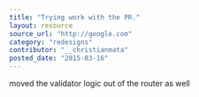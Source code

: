 ```yaml
---
title: "Trying work with the PR."
layout: resource
source_url: "http://google.com"
category: "redesigns"
contributor: "__christianmata"
posted_date: "2015-03-16"
---
```

moved the validator logic out of the router as well